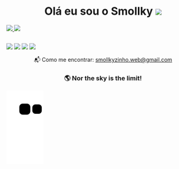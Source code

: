 <h1 align='center'>
Olá eu sou o Smollky <img src="https://raw.githubusercontent.com/iampavangandhi/iampavangandhi/master/gifs/Hi.gif" width="30px">
</h1>

 <div>
  <a href="https://github.com/Smollky7">
  <img height="170em" src="https://github-readme-stats.vercel.app/api?username=Smollky7&show_icons=true&theme=graywhite&include_all_commits=true&count_private=true"/>
  <img height="170em" src="https://github-readme-stats.vercel.app/api/top-langs/?username=Smollky7&layout=compact&langs_count=7&theme=graywhite"/>
</div>
  
 ##
<div>
  <a href="https://instagram.com/smollky7" target="_blank"><img src="https://img.shields.io/badge/Instagram-E4405F?style=for-the-badge&logo=instagram&logoColor=white" target="_blank"></a>
  <a href="https://twitter.com/Smollky7" target="_blank"><img src="https://img.shields.io/badge/Twitter-1DA1F2?style=for-the-badge&logo=twitter&logoColor=white" target="_blank"></a>
  <a href="https://open.spotify.com/user/3yd0h5mhvxz26lnaronbydwgv?si=rdzptMbYTuORYMA89iyT4Q" target="_blank"><img src="https://img.shields.io/badge/Spotify-1ED760?&style=for-the-badge&logo=spotify&logoColor=white" target="_blank"></a>
<a href="https://discord.gg/nucdu6WPxf" target="_blank"><img src="https://img.shields.io/badge/Discord-7289DA?style=for-the-badge&logo=discord&logoColor=white" target="_blank"></a>
</div>
 
 <p align='center'>
  📬 Como me encontrar: <a href='mailto:smollkyzinho.web@gmail.com'>smollkyzinho.web@gmail.com</a>
</p>
 
<h3 align='center'>
  🌎 Nor the sky is the limit!
</h3>

  ![Snake animation](https://github.com/Smollky7/Smollky7/blob/output/github-contribution-grid-snake.svg)
